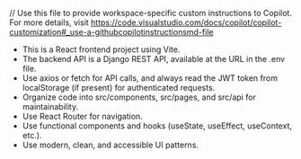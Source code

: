 // Use this file to provide workspace-specific custom instructions to Copilot. For more details, visit https://code.visualstudio.com/docs/copilot/copilot-customization#_use-a-githubcopilotinstructionsmd-file

- This is a React frontend project using Vite.
- The backend API is a Django REST API, available at the URL in the .env file.
- Use axios or fetch for API calls, and always read the JWT token from localStorage (if present) for authenticated requests.
- Organize code into src/components, src/pages, and src/api for maintainability.
- Use React Router for navigation.
- Use functional components and hooks (useState, useEffect, useContext, etc.).
- Use modern, clean, and accessible UI patterns.
